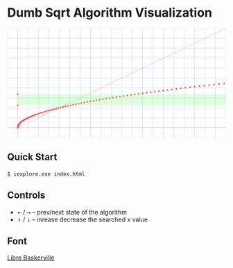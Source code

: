 # Dumb Sqrt Algorithm Visualization

[![thumbnail](thumbnail.png)](http://tsoding.org/dumb-sqrt/)

## Quick Start

```console
$ iexplore.exe index.html
```

## Controls

- <kbd>&larr;</kbd> / <kbd>&rarr;</kbd> &ndash; prev/next state of the algorithm
- <kbd>&uarr;</kbd> / <kbd>&darr;</kbd> &ndash; inrease decrease the searched x value

## Font

[Libre Baskerville](https://github.com/impallari/Libre-Baskerville)

